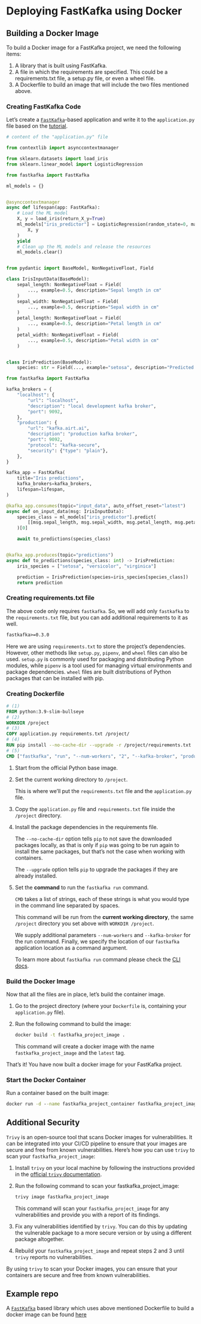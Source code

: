 Deploying FastKafka using Docker
================

<!-- WARNING: THIS FILE WAS AUTOGENERATED! DO NOT EDIT! -->

## Building a Docker Image

To build a Docker image for a FastKafka project, we need the following
items:

1.  A library that is built using FastKafka.
2.  A file in which the requirements are specified. This could be a
    requirements.txt file, a setup.py file, or even a wheel file.
3.  A Dockerfile to build an image that will include the two files
    mentioned above.

### Creating FastKafka Code

Let’s create a
[`FastKafka`](../api/fastkafka/FastKafka.md/#fastkafka.FastKafka)-based
application and write it to the `application.py` file based on the
[tutorial](/docs#tutorial).

``` python
# content of the "application.py" file

from contextlib import asynccontextmanager

from sklearn.datasets import load_iris
from sklearn.linear_model import LogisticRegression

from fastkafka import FastKafka

ml_models = {}


@asynccontextmanager
async def lifespan(app: FastKafka):
    # Load the ML model
    X, y = load_iris(return_X_y=True)
    ml_models["iris_predictor"] = LogisticRegression(random_state=0, max_iter=500).fit(
        X, y
    )
    yield
    # Clean up the ML models and release the resources
    ml_models.clear()


from pydantic import BaseModel, NonNegativeFloat, Field

class IrisInputData(BaseModel):
    sepal_length: NonNegativeFloat = Field(
        ..., example=0.5, description="Sepal length in cm"
    )
    sepal_width: NonNegativeFloat = Field(
        ..., example=0.5, description="Sepal width in cm"
    )
    petal_length: NonNegativeFloat = Field(
        ..., example=0.5, description="Petal length in cm"
    )
    petal_width: NonNegativeFloat = Field(
        ..., example=0.5, description="Petal width in cm"
    )


class IrisPrediction(BaseModel):
    species: str = Field(..., example="setosa", description="Predicted species")

from fastkafka import FastKafka

kafka_brokers = {
    "localhost": {
        "url": "localhost",
        "description": "local development kafka broker",
        "port": 9092,
    },
    "production": {
        "url": "kafka.airt.ai",
        "description": "production kafka broker",
        "port": 9092,
        "protocol": "kafka-secure",
        "security": {"type": "plain"},
    },
}

kafka_app = FastKafka(
    title="Iris predictions",
    kafka_brokers=kafka_brokers,
    lifespan=lifespan,
)

@kafka_app.consumes(topic="input_data", auto_offset_reset="latest")
async def on_input_data(msg: IrisInputData):
    species_class = ml_models["iris_predictor"].predict(
        [[msg.sepal_length, msg.sepal_width, msg.petal_length, msg.petal_width]]
    )[0]

    await to_predictions(species_class)


@kafka_app.produces(topic="predictions")
async def to_predictions(species_class: int) -> IrisPrediction:
    iris_species = ["setosa", "versicolor", "virginica"]

    prediction = IrisPrediction(species=iris_species[species_class])
    return prediction
```

### Creating requirements.txt file

The above code only requires `fastkafka`. So, we will add only
`fastkafka` to the `requirements.txt` file, but you can add additional
requirements to it as well.

``` txt
fastkafka>=0.3.0
```

Here we are using `requirements.txt` to store the project’s
dependencies. However, other methods like `setup.py`, `pipenv`, and
`wheel` files can also be used. `setup.py` is commonly used for
packaging and distributing Python modules, while `pipenv` is a tool used
for managing virtual environments and package dependencies. `wheel`
files are built distributions of Python packages that can be installed
with pip.

### Creating Dockerfile

``` dockerfile
# (1)
FROM python:3.9-slim-bullseye
# (2)
WORKDIR /project
# (3)
COPY application.py requirements.txt /project/
# (4)
RUN pip install --no-cache-dir --upgrade -r /project/requirements.txt
# (5)
CMD ["fastkafka", "run", "--num-workers", "2", "--kafka-broker", "production", "application:kafka_app"]
```

1.  Start from the official Python base image.

2.  Set the current working directory to `/project`.

    This is where we’ll put the `requirements.txt` file and the
    `application.py` file.

3.  Copy the `application.py` file and `requirements.txt` file inside
    the `/project` directory.

4.  Install the package dependencies in the requirements file.

    The `--no-cache-dir` option tells `pip` to not save the downloaded
    packages locally, as that is only if `pip` was going to be run again
    to install the same packages, but that’s not the case when working
    with containers.

    The `--upgrade` option tells `pip` to upgrade the packages if they
    are already installed.

5.  Set the **command** to run the `fastkafka run` command.

    `CMD` takes a list of strings, each of these strings is what you
    would type in the command line separated by spaces.

    This command will be run from the **current working directory**, the
    same `/project` directory you set above with `WORKDIR /project`.

    We supply additional parameters `--num-workers` and `--kafka-broker`
    for the run command. Finally, we specify the location of our
    `fastkafka` application location as a command argument.

    To learn more about `fastkafka run` command please check the [CLI
    docs](../cli/fastkafka/#fastkafka-run).

### Build the Docker Image

Now that all the files are in place, let’s build the container image.

1.  Go to the project directory (where your `Dockerfile` is, containing
    your `application.py` file).

2.  Run the following command to build the image:

    ``` cmd
    docker build -t fastkafka_project_image .
    ```

    This command will create a docker image with the name
    `fastkafka_project_image` and the `latest` tag.

That’s it! You have now built a docker image for your FastKafka project.

### Start the Docker Container

Run a container based on the built image:

``` cmd
docker run -d --name fastkafka_project_container fastkafka_project_image
```

## Additional Security

`Trivy` is an open-source tool that scans Docker images for
vulnerabilities. It can be integrated into your CI/CD pipeline to ensure
that your images are secure and free from known vulnerabilities. Here’s
how you can use `trivy` to scan your `fastkafka_project_image`:

1.  Install `trivy` on your local machine by following the instructions
    provided in the [official `trivy`
    documentation](https://aquasecurity.github.io/trivy/latest/getting-started/installation/).

2.  Run the following command to scan your fastkafka_project_image:

    ``` cmd
    trivy image fastkafka_project_image
    ```

    This command will scan your `fastkafka_project_image` for any
    vulnerabilities and provide you with a report of its findings.

3.  Fix any vulnerabilities identified by `trivy`. You can do this by
    updating the vulnerable package to a more secure version or by using
    a different package altogether.

4.  Rebuild your `fastkafka_project_image` and repeat steps 2 and 3
    until `trivy` reports no vulnerabilities.

By using `trivy` to scan your Docker images, you can ensure that your
containers are secure and free from known vulnerabilities.

## Example repo

A
[`FastKafka`](../api/fastkafka/FastKafka.md/#fastkafka.FastKafka)
based library which uses above mentioned Dockerfile to build a docker
image can be found
[here](https://github.com/airtai/sample_fastkafka_project/)
